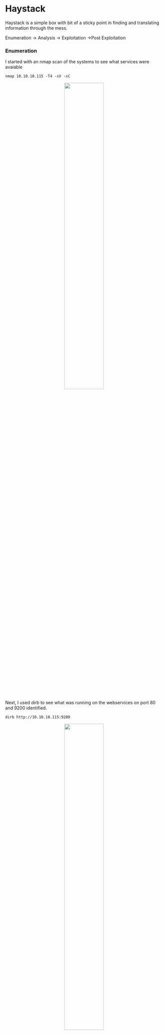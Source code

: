 # Haystack
Haystack is a simple box with bit of a sticky point in finding and translating information through the mess. 

Enumeration -> Analysis -> Exploitation ->Post Exploitation 

### Enumeration
I started with an nmap scan of the systems to see what services were avaiable

```nmap 10.10.10.115 -T4 -sV -sC```

<p align="center"> 
<img src="https://raw.githubusercontent.com/johnnymedina/HacktheBox/master/Haystack/1-nmap.png" width="50%">
</p>

Next, I used dirb to see what was running on the webservices on port 80 and 9200 identified.

``dirb http://10.10.10.115:9200``

<p align="center"> 
<img src="https://raw.githubusercontent.com/johnnymedina/HacktheBox/master/Haystack/2-httpports.png" width="50%">
</p>

Dirb returned nothing on port 80, and returned too much noise in Code 400s on port 9200.
So I decided to visit each port through a web browser

<p align="center"> 
<img src="https://raw.githubusercontent.com/johnnymedina/HacktheBox/master/Haystack/3-port80.png" width="50%">
</p>

Browser on port 9200:

<p align="center"> 
<img src="https://raw.githubusercontent.com/johnnymedina/HacktheBox/master/Haystack/4-port9200.png" width="50%">
</p>

## Analysis
So we have a .jpg on port 80 and Elastic Search 6.4.2 on 9200. I decided to download the .jpeg and do some forensics on it with binwalk and just plain cat.

```binwalk needle.jpg```

<p align="center"> 
<img src="https://raw.githubusercontent.com/johnnymedina/HacktheBox/master/Haystack/5-forensics.png" width="50%">
</p>

There is a base 64 encoded string at the bottom of the cat-ed jpg which is odd.

```echo <string> | base64 -d```

<p align="center"> 
<img src="https://github.com/johnnymedina/HacktheBox/blob/master/Haystack/6-base64.png" width="50%">
</p>

I threw it into Google Translate to see what it said.
<p align="center"> 
<img src="https://raw.githubusercontent.com/johnnymedina/HacktheBox/master/Haystack/7-translate.pngg" width="50%">
</p>

Since we know its Elastic search on port 9200, I ran metasploit module to enumerate indices from Elastic search to avoid the noise given using dirb and get back 3 "bank, .kibana,quotes

<p align="center"> 
<img src="https://raw.githubusercontent.com/johnnymedina/HacktheBox/master/Haystack/8-elastic-enum.png" width="50%">
</p>

On Stack Overflow found quick way to retrieve all records from Elastic Search
https://stackoverflow.com/questions/8829468/elasticsearch-query-to-return-all-records

<p align="center"> 
<img src="https://raw.githubusercontent.com/johnnymedina/HacktheBox/master/Haystack/9-elestic-reserarch.png" width="50%">
</p>

I also decided to take a look at API documentation from Elastic website

<p align="center"> 
<img src="https://raw.githubusercontent.com/johnnymedina/HacktheBox/master/Haystack/10-elastic-api.png"width ="40%">
</p>

## Exploitation
With the information I gathered from the API documentation I was able to create a quick search string.
```http://10.10.10.115:9200/.kibana/_search?size=100&q=*:*```

<p align="center"> 
<img src="https://raw.githubusercontent.com/johnnymedina/HacktheBox/master/Haystack/11-rawoutput.png" width="50%">
</p>

Searched raw output for term "clave" and found base64 encoded strings, which then used google translate 

<p align="center"> 
<img src="https://raw.githubusercontent.com/johnnymedina/HacktheBox/master/Haystack/12-translate.png" width="50%">
</p>

Then used command 'base64 -d' to get decoded strings
```echo <String> | base64 -d```

<p align="center"> 
<img src="https://raw.githubusercontent.com/johnnymedina/HacktheBox/master/Haystack/13-base64-decode.png" width="50%">
</p>

<p align="center"> 
<img src="https://raw.githubusercontent.com/johnnymedina/HacktheBox/master/Haystack/14-base64-decode-key.png" width="50%">
</p>

From that we now have our user and password combo to try on another service like SSH that was open from the nmap results.

```ssh security@10.10.10.115```

<p align="center"> 
<img src="https://raw.githubusercontent.com/johnnymedina/HacktheBox/master/Haystack/15-ssh.png" width="50%">
</p>


## Post Exploitation
Then just run cat or strings to get the flag
```cat flag.txt```

